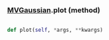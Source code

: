 ### [MVGaussian](MVGaussian.md).plot (method)


```py

def plot(self, *args, **kwargs)

```



        


